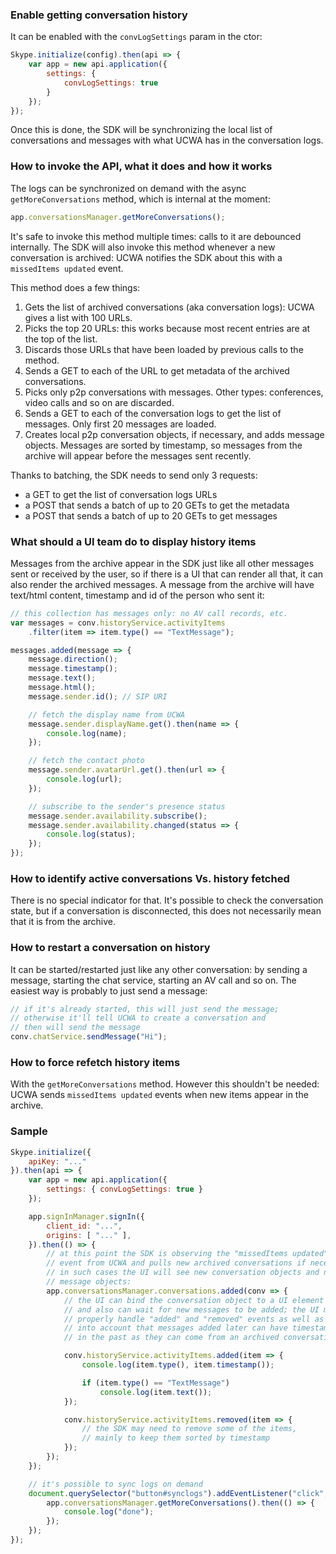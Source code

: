 ### Enable getting conversation history

It can be enabled with the `convLogSettings` param in the ctor:

```js
Skype.initialize(config).then(api => {
    var app = new api.application({
        settings: {
            convLogSettings: true
        }
    });
});
```

Once this is done, the SDK will be synchronizing the local list of conversations and messages with what UCWA has in the conversation logs.

### How to invoke the API, what it does and how it works

The logs can be synchronized on demand with the async `getMoreConversations` method, which is internal at the moment:

```js
app.conversationsManager.getMoreConversations();
```

It's safe to invoke this method multiple times: calls to it are debounced internally. The SDK will also invoke this method whenever a new conversation is archived: UCWA notifies the SDK about this with a `missedItems updated` event.

This method does a few things:

1. Gets the list of archived conversations (aka conversation logs): UCWA gives a list with 100 URLs.
2. Picks the top 20 URLs: this works because most recent entries are at the top of the list.
3. Discards those URLs that have been loaded by previous calls to the method.
4. Sends a GET to each of the URL to get metadata of the archived conversations.
5. Picks only p2p conversations with messages. Other types: conferences, video calls and so on are discarded.
6. Sends a GET to each of the conversation logs to get the list of messages. Only first 20 messages are loaded.
7. Creates local p2p conversation objects, if necessary, and adds message objects. Messages are sorted by timestamp, so messages from the archive will appear before the messages sent recently.

Thanks to batching, the SDK needs to send only 3 requests:

- a GET to get the list of conversation logs URLs
- a POST that sends a batch of up to 20 GETs to get the metadata
- a POST that sends a batch of up to 20 GETs to get messages

### What should a UI team do to display history items

Messages from the archive appear in the SDK just like all other messages sent or received by the user, so if there is a UI that can render all that, it can also render the archived messages. A message from the archive will have text/html content, timestamp and id of the person who sent it:

```js
// this collection has messages only: no AV call records, etc.
var messages = conv.historyService.activityItems
    .filter(item => item.type() == "TextMessage");

messages.added(message => {
    message.direction();
    message.timestamp();
    message.text();
    message.html();
    message.sender.id(); // SIP URI

    // fetch the display name from UCWA
    message.sender.displayName.get().then(name => {
        console.log(name);
    });

    // fetch the contact photo
    message.sender.avatarUrl.get().then(url => {
        console.log(url);
    });

    // subscribe to the sender's presence status
    message.sender.availability.subscribe();
    message.sender.availability.changed(status => {
        console.log(status);
    });
});
```

### How to identify active conversations Vs. history fetched

There is no special indicator for that. It's possible to check the conversation state, but if a conversation is disconnected, this does not necessarily mean that it is from the archive. 

### How to restart a conversation on history

It can be started/restarted just like any other conversation: by sending a message, starting the chat service, starting an AV call and so on. The easiest way is probably to just send a message:

```js
// if it's already started, this will just send the message;
// otherwise it'll tell UCWA to create a conversation and
// then will send the message
conv.chatService.sendMessage("Hi");
``` 

### How to force refetch history items

With the `getMoreConversations` method. However this shouldn't be needed: UCWA sends `missedItems updated` events when new items appear in the archive.

### Sample

```js
Skype.initialize({
    apiKey: "..."
}).then(api => {
    var app = new api.application({
        settings: { convLogSettings: true }
    });

    app.signInManager.signIn({
        client_id: "...",
        origins: [ "..." ],
    }).then(() => {
        // at this point the SDK is observing the "missedItems updated"
        // event from UCWA and pulls new archived conversations if necessary:
        // in such cases the UI will see new conversation objects and new
        // message objects:
        app.conversationsManager.conversations.added(conv => {
            // the UI can bind the conversation object to a UI element here
            // and also can wait for new messages to be added; the UI must
            // properly handle "added" and "removed" events as well as take
            // into account that messages added later can have timestamps
            // in the past as they can come from an archived conversation 

            conv.historyService.activityItems.added(item => {
                console.log(item.type(), item.timestamp());

                if (item.type() == "TextMessage")
                    console.log(item.text());
            });

            conv.historyService.activityItems.removed(item => {
                // the SDK may need to remove some of the items,
                // mainly to keep them sorted by timestamp
            });
        });
    });

    // it's possible to sync logs on demand
    document.querySelector("button#synclogs").addEventListener("click", () => {
        app.conversationsManager.getMoreConversations().then(() => {
            console.log("done");
        });
    });
});
```
